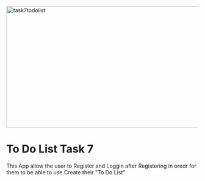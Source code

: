 <img src="https://socialify.git.ci/Luyanda078/task7todolist/image?language=1&owner=1&name=1&stargazers=1&theme=Light" alt="task7todolist" width="640" height="320" />
<h1>To Do List Task 7</h1>
<p>This App allow the user to Register and Loggin after Registering in oredr for them to be able to use Create their "To Do List"</p>
